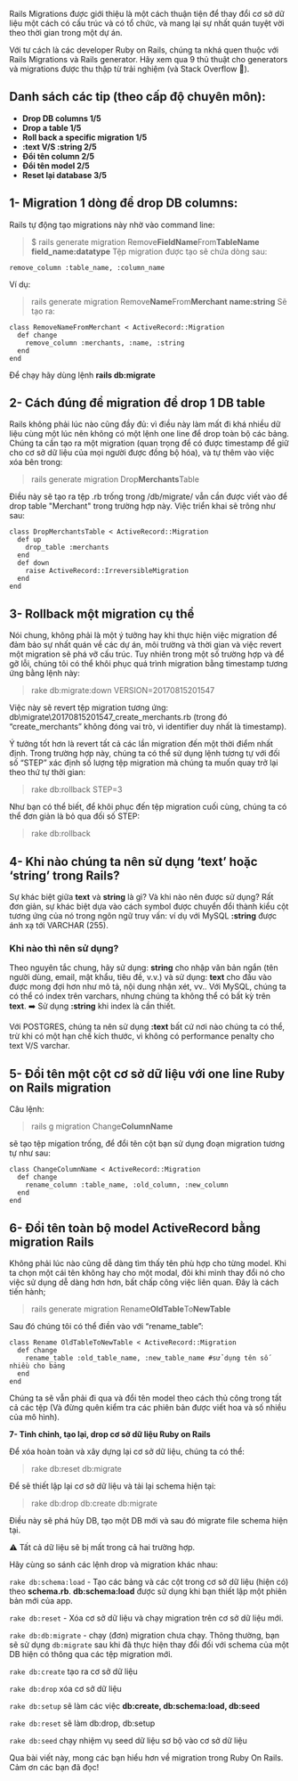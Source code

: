Rails Migrations được giới thiệu là một cách thuận tiện để thay đổi cơ sở dữ liệu một cách có cấu trúc và có tổ chức, và mang lại sự nhất quán tuyệt vời theo thời gian trong một dự án.

Với tư cách là các developer Ruby on Rails, chúng ta nkhá quen thuộc với Rails Migrations và Rails generator. Hãy xem qua 9 thủ thuật cho generators và migrations  được thu thập từ trải nghiệm (và Stack Overflow 🙊).

## Danh sách các tip (theo cấp độ chuyên môn):

* **Drop DB columns 1/5**
* **Drop a table 1/5**
* **Roll back a specific migration 1/5**
* **:text V/S :string 2/5**
* **Đổi tên column 2/5**
* **Đổi tên model 2/5**
* **Reset lại database 3/5**


## 1- Migration 1 dòng để drop DB columns:
Rails tự động tạo migrations này nhờ vào command line:
> $ rails generate migration Remove**FieldName**From**TableName** **field_name:datatype**
Tệp migration được tạo sẽ chứa dòng sau:
```
remove_column :table_name, :column_name
```
Ví dụ:
> rails generate migration Remove**Name**From**Merchant name:string**
Sẽ tạo ra:
```
class RemoveNameFromMerchant < ActiveRecord::Migration
  def change
    remove_column :merchants, :name, :string
  end
end
```
Để chạy hãy dùng lệnh **rails db:migrate**
## 2- Cách đúng để migration để drop 1 DB table ##
Rails không phải lúc nào cũng đầy đủ: vì điều này làm mất đi khá nhiều dữ liệu cùng một lúc nên không có một lệnh one line để drop toàn bộ các bảng. Chúng ta cần tạo ra một migration (quan trọng để có được timestamp để giữ cho cơ sở dữ liệu của mọi người được đồng bộ hóa), và tự thêm vào việc xóa bên trong:
> rails generate migration Drop**Merchants**Table

Điều này sẽ tạo ra tệp .rb trống trong /db/migrate/ vẫn cần được viết vào để drop table "Merchant" trong trường hợp này.
Việc triển khai sẽ trông như sau:
```
class DropMerchantsTable < ActiveRecord::Migration
  def up
    drop_table :merchants
  end
  def down
    raise ActiveRecord::IrreversibleMigration
  end
end
```

## 3- Rollback một migration cụ thể

Nói chung, không phải là một ý tưởng hay khi thực hiện việc migration để đảm bảo sự nhất quán về các dự án, môi trường và thời gian và việc revert một migration sẽ phá vỡ cấu trúc. Tuy nhiên trong một số trường hợp và để gỡ lỗi, chúng tôi có thể khôi phục quá trình migration bằng timestamp tương ứng bằng lệnh này:
> rake db:migrate:down VERSION=20170815201547

Việc này sẽ revert tệp migration tương ứng: db\migrate\20170815201547_create_merchants.rb (trong đó “create_merchants” không đóng vai trò, vì identifier duy nhất là timestamp).

Ý tưởng tốt hơn là revert tất cả các lần migration đến một thời điểm nhất định. Trong trường hợp này, chúng ta có thể sử dụng lệnh tương tự với đối số “STEP” xác định số lượng tệp migration mà chúng ta muốn quay trở lại theo thứ tự thời gian:
> rake db:rollback STEP=3
> 
Như bạn có thể biết, để khôi phục đến tệp migration cuối cùng, chúng ta có thể đơn giản là bỏ qua đối số STEP:
> rake db:rollback

## 4- Khi nào chúng ta nên sử dụng ‘text’ hoặc ‘string’ trong Rails?
Sự khác biệt giữa **text** và **string** là gì? Và khi nào nên được sử dụng? Rất đơn giản, sự khác biệt dựa vào cách symbol được chuyển đổi thành kiểu cột tương ứng của nó trong ngôn ngữ truy vấn: ví dụ với MySQL **:string** được ánh xạ tới VARCHAR (255).

### Khi nào thì nên sử dụng?
Theo nguyên tắc chung, hãy sử dụng: **string** cho nhập văn bản ngắn (tên người dùng, email, mật khẩu, tiêu đề, v.v.) và sử dụng: **text** cho đầu vào được mong đợi hơn như mô tả, nội dung nhận xét, vv..
Với MySQL, chúng ta có thể có index trên varchars, nhưng chúng ta không thể có bất kỳ trên **text**. ➡️ Sử dụng **:string** khi index là cần thiết.

Với POSTGRES, chúng ta nên sử dụng **:text** bất cứ nơi nào chúng ta có thể, trừ khi có một hạn chế kích thước, vì không có performance penalty cho text V/S varchar.
## 5- Đổi tên một cột cơ sở dữ liệu với one line Ruby on Rails migration
Câu lệnh: 
> rails g migration Change**ColumnName**
> 
sẽ tạo tệp migation trống, để đổi tên cột bạn sử dụng đoạn migration tương tự như sau:
```
class ChangeColumnName < ActiveRecord::Migration
  def change
    rename_column :table_name, :old_column, :new_column
  end
end
```
## 6- Đổi tên toàn bộ model ActiveRecord bằng migration Rails
Không phải lúc nào cũng dễ dàng tìm thấy tên phù hợp cho từng model. Khi ta chọn một cái tên không hay cho một modal, đôi khi mình thay đổi nó cho việc sử dụng dễ dàng hơn hơn, bất chấp công việc liên quan. Đây là cách tiến hành;
> rails generate migration Rename**OldTable**To**NewTable**

Sau đó chúng tôi có thể điền vào với “rename_table”:
```
class Rename OldTableToNewTable < ActiveRecord::Migration
  def change
    rename_table :old_table_name, :new_table_name #sử dụng tên số nhiều cho bảng
  end 
end
```

Chúng ta sẽ vẫn phải đi qua và đổi tên model theo cách thủ công trong tất cả các tệp (Và đừng quên kiểm tra các phiên bản được viết hoa và số nhiều của mô hình).

**7- Tinh chỉnh, tạo lại, drop cơ sở dữ liệu Ruby on Rails**

Để xóa hoàn toàn và xây dựng lại cơ sở dữ liệu, chúng ta có thể:
> rake db:reset db:migrate

Để sẽ thiết lập lại cơ sở dữ liệu và tải lại schema hiện tại:
> rake db:drop db:create db:migrate

Điều này sẽ phá hủy DB, tạo một DB mới và sau đó migrate file schema hiện tại.

⚠️ Tất cả dữ liệu sẽ bị mất trong cả hai trường hợp.

Hãy cùng so sánh các lệnh drop và migration khác nhau:

`rake db:schema:load` - Tạo các bảng và các cột trong cơ sở dữ liệu (hiện có) theo **schema.rb**. **db:schema:load** được sử dụng khi bạn thiết lập một phiên bản mới của app.

`rake db:reset` - Xóa cơ sở dữ liệu và chạy migration trên cơ sở dữ liệu mới.

`rake db:db:migrate` -  chạy (đơn) migration chưa chạy. Thông thường, bạn sẽ sử dụng `db:migrate` sau khi đã thực hiện thay đổi đối với schema của một DB hiện có thông qua các tệp migration mới.

`rake db:create` tạo ra cơ sở dữ liệu

`rake db:drop` xóa cơ sở dữ liệu

`rake db:setup` sẽ làm các việc **db:create, db:schema:load, db:seed**

`rake db:reset` sẽ làm db:drop, db:setup

`rake db:seed` chạy nhiệm vụ seed dữ liệu sơ bộ vào cơ sở dữ liệu

Qua bài viết này, mong các bạn hiểu hơn về migration trong Ruby On Rails. Cảm ơn các bạn đã đọc!